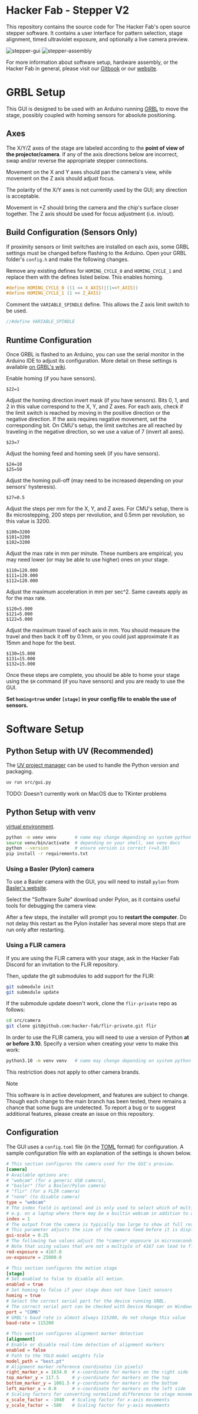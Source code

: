 # Hacker Fab - Stepper V2

This repository contains the source code for The Hacker Fab's open source stepper software. It contains a user interface for pattern selection, stage alignment, timed ultraviolet exposure, and optionally a live camera preview.

![stepper-gui](https://github.com/user-attachments/assets/3687a777-6f2b-4d9b-b7dc-8fc08cd7d4bf) ![stepper-assembly](https://github.com/user-attachments/assets/6211e7e7-3368-4a26-bbe2-425e88622b5c)

For more information about software setup, hardware assembly, or the Hacker Fab in general, please visit our [Gitbook](https://hacker-fab.gitbook.io/hacker-fab-space/fab-toolkit/patterning/lithography-stepper-v2-build-work-in-progress) or our [website](https://hackerfab.ece.cmu.edu/).

# GRBL Setup

This GUI is designed to be used with an Arduino running [GRBL](https://github.com/gnea/grbl) to move the stage,
possibly coupled with homing sensors for absolute positioning.

## Axes

The X/Y/Z axes of the stage are labeled according to the **point of view of the projector/camera**.
If any of the axis directions below are incorrect, swap and/or reverse the appropriate stepper connections.

Movement on the X and Y axes should pan the camera's view,
while movement on the Z axis should adjust focus.

The polarity of the X/Y axes is not currently used by the GUI; any direction is acceptable.

Movement in +Z should bring the camera and the chip's surface closer together.
The Z axis should be used for focus adjustment (i.e. in/out).

## Build Configuration (Sensors Only)

If proximity sensors or limit switches are installed on each axis,
some GRBL settings must be changed before flashing to the Arduino.
Open your GRBL folder's `config.h` and make the following changes.

Remove any existing defines for `HOMING_CYCLE_0` and `HOMING_CYCLE_1` and replace them
with the defines listed below. This enables homing.

```c
#define HOMING_CYCLE_0 ((1 << X_AXIS)|(1<<Y_AXIS))
#define HOMING_CYCLE_1 (1 << Z_AXIS)
```

Comment the `VARIABLE_SPINDLE` define.
This allows the Z axis limit switch to be used.

```c
//#define VARIABLE_SPINDLE
```

## Runtime Configuration

Once GRBL is flashed to an Arduino, you can use the serial monitor in the Arduino IDE
to adjust its configuration.
More detail on these settings is available
[on GRBL's wiki](https://github.com/gnea/grbl/wiki/Grbl-v1.1-Configuration).

Enable homing (if you have sensors).

```
$22=1
```

Adjust the homing direction invert mask (if you have sensors).
Bits 0, 1, and 2 in this value correspond to the X, Y, and Z axes.
For each axis, check if the limit switch is reached by moving in the positive direction or the negative direction.
If the axis requires negative movement, set the corresponding bit.
On CMU's setup, the limit switches are all reached by traveling in the negative direction,
so we use a value of 7 (invert all axes).

```
$23=7
```

Adjust the homing feed and homing seek (if you have sensors).

```
$24=10
$25=50
```

Adjust the homing pull-off (may need to be increased depending on your sensors' hysteresis).

```
$27=0.5
```

Adjust the steps per mm for the X, Y, and Z axes.
For CMU's setup, there is 8x microstepping, 200 steps per revolution, and 0.5mm per revolution,
so this value is 3200.

```
$100=3200
$101=3200
$102=3200
```

Adjust the max rate in mm per minute.
These numbers are empirical; you may need lower (or may be able to use higher) ones on your stage.

```
$110=120.000
$111=120.000
$112=120.000
```

Adjust the maximum acceleration in mm per sec^2.
Same caveats apply as for the max rate.

```
$120=5.000
$121=5.000
$122=5.000
```

Adjust the maximum travel of each axis in mm.
You should measure the travel and then back it off by 0.1mm,
or you could just approximate it as 15mm and hope for the best.

```
$130=15.000
$131=15.000
$132=15.000
```

Once these steps are complete, you should be able to home your stage using the `$H` command (if you have sensors)
and you are ready to use the GUI.

**Set `homing=true` under `[stage]` in your config file to enable the use of sensors.**

# Software Setup

## Python Setup with UV (Recommended)

The [UV project manager](https://github.com/astral-sh/uv) can be used to handle the Python version and packaging.

```bash
uv run src/gui.py
```

TODO: Doesn't currently work on MacOS due to TKinter problems

## Python Setup with venv

[virtual environment](https://docs.python.org/3/library/venv.html).

```bash
python -m venv venv       # name may change depending on system python
source venv/bin/activate  # depending on your shell, see venv docs
python --version          # ensure version is correct (<=3.10)
pip install -r requirements.txt
```

### Using a Basler (Pylon) camera

To use a Basler camera with the GUI, you will need to install `pylon` from
[Basler's website](https://www.baslerweb.com/en-us/downloads/software/).

Select the "Software Suite" download under Pylon, as it contains useful tools for debugging the camera view.

After a few steps, the installer will prompt you to **restart the computer**.
Do not delay this restart as the Pylon installer has several more steps that are run only after restarting.

### Using a FLIR camera

If you are using the FLIR camera with your stage,
ask in the Hacker Fab Discord for an invitation to the FLIR repository.

Then, update the git submodules to add support for the FLIR:

```bash
git submodule init
git submodule update
```

If the submodule update doesn't work, clone the `flir-private` repo as follows:

```bash
cd src/camera
git clone git@github.com:hacker-fab/flir-private.git flir
```

In order to use the FLIR camera, you will need to use a version of Python **at or before 3.10.**
Specify a version when creating your venv to make this work:

```bash
python3.10 -m venv venv   # name may change depending on system python
```

This restriction does not apply to other camera brands.

> [!NOTE]
> This software is in active development, and features are subject to change. Though each change to the main branch has been tested, there remains a chance that some bugs are undetected. To report a bug or to suggest additional features, please create an issue on this repository.

## Configuration

The GUI uses a `config.toml` file (in the [TOML](https://toml.io/en/) format) for configuration.
A sample configuration file with an explanation of the settings is shown below.

```toml
# This section configures the camera used for the GUI's preview.
[camera]
# Available options are:
# "webcam" (for a generic USB camera),
# "basler" (for a Basler/Pylon camera)
# "flir" (for a FLIR camera)
# "none" (to disable camera)
type = "webcam"
# The index field is optional and is only used to select which of multiple webcams should be used,
# e.g. on a laptop where there may be a builtin webcam in addition to an external USB camera.
index = 1
# The output from the camera is typically too large to show at full resolution.
# This parameter adjusts the size of the camera feed before it is displayed in the GUI.
gui-scale = 0.25
# The following two values adjust the *camera* exposure in microseconds when viewing red or UV light.
# Note that using values that are not a multiple of 4167 can lead to flickering.
red-exposure = 4167.0
uv-exposure = 25000.0

# This section configures the motion stage
[stage]
# Set enabled to false to disable all motion.
enabled = true
# Set homing to false if your stage does not have limit sensors
homing = true
# Select the correct serial port for the device running GRBL.
# The correct serial port can be checked with Device Manager on Windows.
port = "COM6"
# GRBL's baud rate is almost always 115200, do not change this value
baud-rate = 115200

# This section configures alignment marker detection
[alignment]
# Enable or disable real-time detection of alignment markers
enabled = false
# Path to the YOLO model weights file
model_path = "best.pt"
# Alignment marker reference coordinates (in pixels)
right_marker_x = 1634.0  # x-coordinate for markers on the right side
top_marker_y = 117.5     # y-coordinate for markers on the top
bottom_marker_y = 1001.5 # y-coordinate for markers on the bottom
left_marker_x = 0.0      # x-coordinate for markers on the left side
# Scaling factors for converting normalized differences to stage movements (in µm)
x_scale_factor = -1040   # Scaling factor for x-axis movements
y_scale_factor = -580    # Scaling factor for y-axis movements
```
